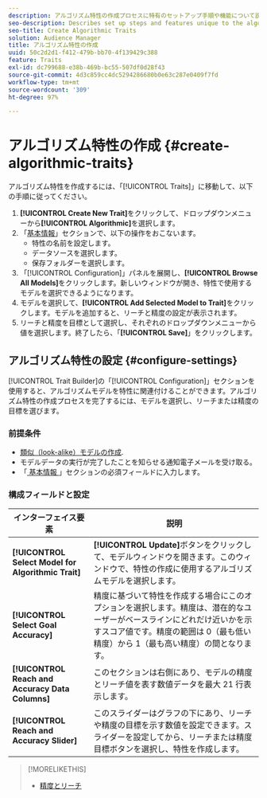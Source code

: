 ```yaml
---
description: アルゴリズム特性の作成プロセスに特有のセットアップ手順や機能について説明します。
seo-description: Describes set up steps and features unique to the algorithmic trait creation process.
seo-title: Create Algorithmic Traits
solution: Audience Manager
title: アルゴリズム特性の作成
uuid: 50c2d2d1-f412-479b-bb70-4f139429c388
feature: Traits
exl-id: dc799688-e38b-469b-bc55-507df0d28f43
source-git-commit: 4d3c859cc4dc5294286680b0e63c287e0409f7fd
workflow-type: tm+mt
source-wordcount: '309'
ht-degree: 97%

---
```


# アルゴリズム特性の作成 {#create-algorithmic-traits}

<!-- t_algo_trait_build.xml -->

アルゴリズム特性を作成するには、「[!UICONTROL Traits]」に移動して、以下の手順に従ってください。

1. **[!UICONTROL Create New Trait]**&#x200B;をクリックして、ドロップダウンメニューから&#x200B;**[!UICONTROL Algorithmic]**&#x200B;を選択します。
1. 「[基本情報](../../features/traits/create-onboarded-rule-based-traits.md)」セクションで、以下の操作をおこないます。
   * 特性の名前を設定します。
   * データソースを選択します。
   * 保存フォルダーを選択します。
1. 「[!UICONTROL Configuration]」パネルを展開し、**[!UICONTROL Browse All Models]**&#x200B;をクリックします。新しいウィンドウが開き、特性で使用するモデルを選択できるようになります。
1. モデルを選択して、**[!UICONTROL Add Selected Model to Trait]**&#x200B;をクリックします。モデルを追加すると、リーチと精度の設定が表示されます。
1. リーチと精度を目標として選択し、それぞれのドロップダウンメニューから値を選択します。終了したら、「**[!UICONTROL Save]**」をクリックします。

## アルゴリズム特性の設定 {#configure-settings}

[!UICONTROL Trait Builder]の「[!UICONTROL Configuration]」セクションを使用すると、アルゴリズムモデルを特性に関連付けることができます。アルゴリズム特性の作成プロセスを完了するには、モデルを選択し、リーチまたは精度の目標を選びます。

### 前提条件

<!-- r_algo_trait_config_section.xml -->

* [類似（look-alike）モデルの作成](../../features/algorithmic-models/create-model.md).
* モデルデータの実行が完了したことを知らせる通知電子メールを受け取る。
* 「[ 基本情報 ](../../features/traits/create-onboarded-rule-based-traits.md)」セクションの必須フィールドに入力します。

### 構成フィールドと設定

| インターフェイス要素 | 説明 |
|---|---|
| **[!UICONTROL Select Model for Algorithmic Trait]** | **[!UICONTROL Update]**&#x200B;ボタンをクリックして、モデルウィンドウを開きます。このウィンドウで、特性の作成に使用するアルゴリズムモデルを選択します。 |
| **[!UICONTROL Select Goal Accuracy]** | 精度に基づいて特性を作成する場合にこのオプションを選択します。精度は、潜在的なユーザーがベースラインにどれだけ近いかを示すスコア値です。精度の範囲は 0（最も低い精度）から 1（最も高い精度）の間となります。 |
| **[!UICONTROL Reach and Accuracy Data Columns]** | このセクションは右側にあり、モデルの精度とリーチ値を表す数値データを最大 21 行表示します。 |
| **[!UICONTROL Reach and Accuracy Slider]** | このスライダーはグラフの下にあり、リーチや精度の目標を示す数値を設定できます。スライダーを設定してから、リーチまたは精度目標ボタンを選択し、特性を作成します。 |

>[!MORELIKETHIS]
>
>* [精度とリーチ](../../features/traits/trait-accuracy-reach.md)

